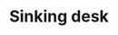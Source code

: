 ---
pid: LLG58
title: Sinking desk
location_transcription: A public sidewalk near city hall
zipcode: '19119'
outside_phl: 
neighborhood: Mount Airy
age: '17'
age_range: 13-19
instagram: 
image_file_name: LLG_58.jpg
proposal_transcription: 
topic: Education
topic_summary: '0'
type: Sculpture Statue,Protest
keywords_other: school, desk, education reform, backpack, pen, calculator
credit: Jackson Craig
image_labels: 
twitter: 
facebook: 
permalink: "/monuments/llg58/"
layout: item-page
---